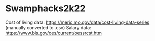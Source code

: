 # Swamphacks2k22

Cost of living data: https://meric.mo.gov/data/cost-living-data-series (manually converted to .csv)
Salary data: https://www.bls.gov/oes/current/oessrcst.htm
